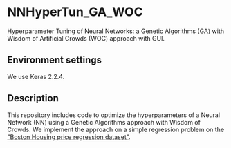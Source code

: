 # NNHyperTun_GA_WOC
Hyperparameter Tuning of Neural Networks: a Genetic Algorithms (GA) with Wisdom of Artificial Crowds (WOC) approach with GUI.

## Environment settings
We use Keras 2.2.4.

## Description
This repository includes code to optimize the hyperparameters of a Neural Network (NN) using a Genetic Algorithms approach with Wisdom of Crowds. We implement the approach on a simple regression problem on the <a href="https://keras.io/api/datasets/boston_housing/">"Boston Housing price regression dataset"</a>.
